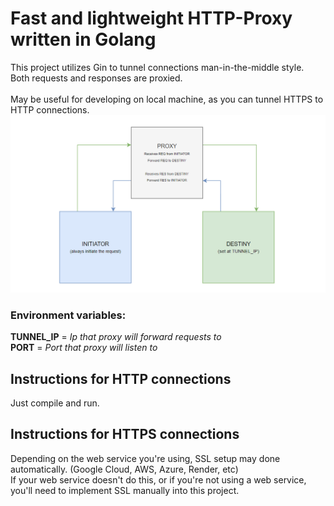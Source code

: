 # Fast and lightweight HTTP-Proxy written in Golang
This project utilizes Gin to tunnel connections man-in-the-middle style.<br>
Both requests and responses are proxied.<br><br>
May be useful for developing on local machine, as you can tunnel HTTPS to HTTP connections.<br>
<img src="https://github.com/pedrobartolini/golang_tunnel/blob/main/git/diagram.png">

### Environment variables:
**TUNNEL_IP** =  *Ip that proxy will forward requests to<br>*
**PORT** = *Port that proxy will listen to*

## Instructions for HTTP connections
Just compile and run.<br>

## Instructions for HTTPS connections
Depending on the web service you're using, SSL setup may done automatically. (Google Cloud, AWS, Azure, Render, etc)<br>
If your web service doesn't do this, or if you're not using a web service, you'll need to implement SSL manually into this project.

